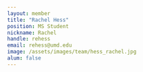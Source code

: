```yaml
---
layout: member
title: "Rachel Hess"
position: MS Student
nickname: Rachel
handle: rehess
email: rehess@umd.edu
image: /assets/images/team/hess_rachel.jpg
alum: false
---
```

